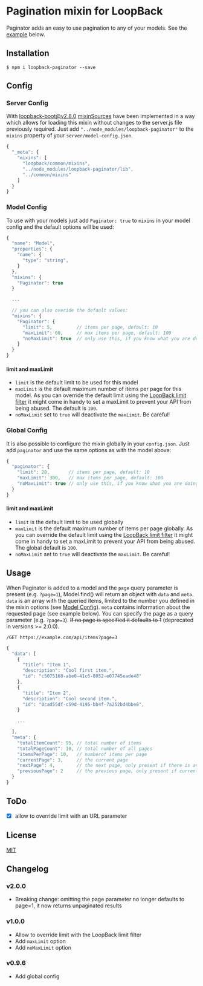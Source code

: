 # Pagination mixin for LoopBack

Paginator adds an easy to use pagination to any of your models. See the [example](#usage) below.

## Installation

```
$ npm i loopback-paginator --save
```

## Config

### Server Config

With [loopback-boot@v2.8.0](https://github.com/strongloop/loopback-boot/) [mixinSources](https://github.com/strongloop/loopback-boot/pull/131) have been implemented in a way which allows for loading this mixin without changes to the server.js file previously required. Just add `"../node_modules/loopback-paginator"` to the `mixins` property of your `server/model-config.json`.

```javascript
{
  "_meta": {
    "mixins": [
      "loopback/common/mixins",
      "../node_modules/loopback-paginator/lib",
      "../common/mixins"
    ]
  }
}
```
### Model Config

To use with your models just add `Paginator: true` to `mixins` in your model config and the default options will be used:

```javascript
{
  "name": "Model",
  "properties": {
    "name": {
      "type": "string",
    }
  },
  "mixins": {
    "Paginator": true
  }

  ...

  // you can also overide the default values:
  "mixins": {
    "Paginator": {
      "limit": 5,         // items per page, default: 10
      "maxLimit": 60,     // max items per page, default: 100
      "noMaxLimit": true  // only use this, if you know what you are doing!
    }
  }
}
```

#### limit and maxLimit

* `limit` is the default limit to be used for this model
* `maxLimit` is the default maximum number of items per page for this model. As you can override the default limit using the [LoopBack limit filter](https://loopback.io/doc/en/lb3/Limit-filter.html) it might come in handy to set a maxLimit to prevent your API from being abused. The default is `100`.
* `noMaxLimit` set to `true` will deactivate the `maxLimit`. Be careful!

### Global Config

It is also possible to configure the mixin globally in your `config.json`. Just add `paginator` and use the same options as with the model above:

```javascript
{
  "paginator": {
    "limit": 20,       // items per page, default: 10
    "maxLimit": 300,   // max items per page, default: 100
    "noMaxLimit": true // only use this, if you know what you are doing!
  }
}
```

#### limit and maxLimit

* `limit` is the default limit to be used globally
* `maxLimit` is the default maximum number of items per page globally. As you can override the default limit using the [LoopBack limit filter](https://loopback.io/doc/en/lb3/Limit-filter.html) it might come in handy to set a maxLimit to prevent your API from being abused. The global default is `100`.
* `noMaxLimit` set to `true` will deactivate the `maxLimit`. Be careful!

## Usage

When Paginator is added to a model and the `page` query parameter is present (e.g. `?page=1`), Model.find() will return an object with `data` and `meta`. `data` is an array with the queried items, limited to the number you defined in the mixin options (see [Model Config](#model-config)). `meta` contains information about the requested page (see example below). You can specify the page as a query parameter (e.g. `?page=3`). ~~If no page is specified it defaults to 1~~ (deprecated in versions >= 2.0.0).

`/GET https://example.com/api/items?page=3`

```javascript
{
  "data": [
    {
      "title": "Item 1",
      "description": "Cool first item.",
      "id": "c5075168-abe0-41c6-8052-e07745eade48"
    },
    {
      "title": "Item 2",
      "description": "Cool second item.",
      "id": "0cad55df-c59d-4195-bb4f-7a252bd4bbe8",
    }

    ...

  ],
  "meta": {
    "totalItemCount": 95, // total number of items
    "totalPageCount": 10, // total number of all pages
    "itemsPerPage": 10,   // numberof items per page
    "currentPage": 3,     // the current page
    "nextPage": 4,        // the next page, only present if there is another page
    "previousPage": 2     // the previous page, only present if currentPage != 1
  }
}
```

## ToDo

- [x] allow to override limit with an URL parameter

## License

[MIT](LICENSE)

## Changelog

### v2.0.0
- Breaking change: omitting the page parameter no longer defaults to page=1, it now returns unpaginated results

### v1.0.0
- Allow to override limit with the LoopBack limit filter
- Add `maxLimit` option
- Add `noMaxLimit` option

### v0.9.6
- Add global config
